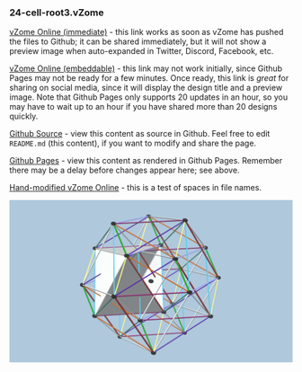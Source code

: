 ### 24-cell-root3.vZome

[vZome Online (immediate)][1] - this link works as soon as vZome has pushed the files to Github; it can be shared immediately, but it will not show a preview image when auto-expanded in Twitter, Discord, Facebook, etc.

[vZome Online (embeddable)][2] - this link may not work initially, since Github Pages may not be ready for a few minutes.  Once ready, this link is *great* for sharing on social media, since it will display the design title and a preview image.  Note that Github Pages only supports 20 updates in an hour, so you may have to wait up to an hour if you have shared more than 20 designs quickly.

[Github Source][3] - view this content as source in Github.  Feel free to edit `README.md` (this content), if you want to modify and share the page.

[Github Pages][4] - view this content as rendered in Github Pages.  Remember there may be a delay before changes appear here; see above.

[Hand-modified vZome Online][5] - this is a test of spaces in file names.

![Image](24-cell-root3.png)

[1]: https://vzome.com/app/embed.py?url=https://raw.githubusercontent.com/vorth/vzome-sharing/master/2021/06/06/13-50-47/24-cell-root3.vZome
[2]: https://vzome.com/app/embed.py?url=https://vorth.github.io/vzome-sharing/2021/06/06/13-50-47/24-cell-root3.vZome
[3]: https://github.com/vorth/vzome-sharing/tree/master/2021/06/06/13-50-47
[4]: https://vorth.github.io/vzome-sharing/2021/06/06/13-50-47
[5]: https://vzome.com/app/embed.py?url=https://raw.githubusercontent.com/vorth/vzome-sharing/master/2021/06/06/24-cell%20root3.vZome
